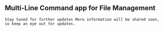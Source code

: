 ## Multi-Line Command app for File Management

```
Stay tuned for further updates More information will be shared soon, so keep an eye out for updates.
```
